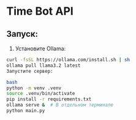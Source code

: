 # Time Bot API

## Запуск:

1. Установите Ollama:
```bash
curl -fsSL https://ollama.com/install.sh | sh
ollama pull llama3.2 latest
Запустите сервер:

bash
python -m venv .venv
source .venv/bin/activate
pip install -r requirements.txt
ollama serve &  # В отдельном терминале
python main.py
